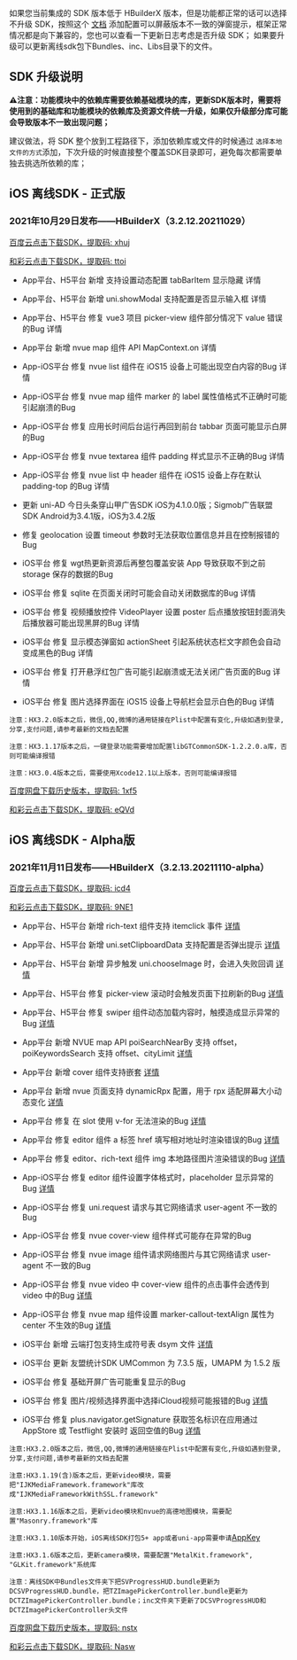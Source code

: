 如果您当前集成的 SDK 版本低于 HBuilderX 版本，但是功能都正常的话可以选择不升级 SDK，按照这个 [文档](https://ask.dcloud.net.cn/article/35627) 添加配置可以屏蔽版本不一致的弹窗提示，框架正常情况都是向下兼容的，您也可以查看一下更新日志考虑是否升级 SDK； 如果要升级可以更新离线sdk包下Bundles、inc、Libs目录下的文件。

## SDK 升级说明
**⚠️注意：功能模块中的依赖库需要依赖基础模块的库，更新SDK版本时，需要将使用到的基础库和功能模块的依赖库及资源文件统一升级，如果仅升级部分库可能会导致版本不一致出现问题；**

建议做法，将 SDK 整个放到工程路径下，添加依赖库或文件的时候通过 `选择本地文件的方式`添加，下次升级的时候直接整个覆盖SDK目录即可，避免每次都需要单独去挑选所依赖的库；


## iOS 离线SDK - 正式版

### 2021年10月29日发布——HBuilderX（3.2.12.20211029） 
[百度云点击下载SDK，提取码: xhuj](https://pan.baidu.com/s/1-KAIXB0Fb0GowFTUlAYxig)

[和彩云点击下载SDK，提取码: ttoi](https://caiyun.139.com/m/i?115CoobNNJRSd) 

+ App平台、H5平台 新增 支持设置动态配置 tabBarItem 显示隐藏 详情
+ App平台、H5平台 新增 uni.showModal 支持配置是否显示输入框 详情
+ App平台、H5平台 修复 vue3 项目 picker-view 组件部分情况下 value 错误的Bug 详情
+ App平台 新增 nvue map 组件 API MapContext.on 详情
+ App-iOS平台 修复 nvue list 组件在 iOS15 设备上可能出现空白内容的Bug 详情
+ App-iOS平台 修复 nvue map 组件 marker 的 label 属性值格式不正确时可能引起崩溃的Bug
+ App-iOS平台 修复 应用长时间后台运行再回到前台 tabbar 页面可能显示白屏的Bug
+ App-iOS平台 修复 nvue textarea 组件 padding 样式显示不正确的Bug 详情
+ App-iOS平台 修复 nvue list 中 header 组件在 iOS15 设备上存在默认 padding-top 的Bug 详情
 
+ 更新 uni-AD 今日头条穿山甲广告SDK iOS为4.1.0.0版；Sigmob广告联盟SDK Android为3.4.1版，iOS为3.4.2版
+ 修复 geolocation 设置 timeout 参数时无法获取位置信息并且在控制报错的Bug
+ iOS平台 修复 wgt热更新资源后再整包覆盖安装 App 导致获取不到之前 storage 保存的数据的Bug
+ iOS平台 修复 sqlite 在页面关闭时可能会自动关闭数据库的Bug 详情
+ iOS平台 修复 视频播放控件 VideoPlayer 设置 poster 后点播放按钮封面消失后播放器可能出现黑屏的Bug 详情
+ iOS平台 修复 显示模态弹窗如 actionSheet 引起系统状态栏文字颜色会自动变成黑色的Bug 详情
+ iOS平台 修复 打开悬浮红包广告可能引起崩溃或无法关闭广告页面的Bug 详情
+ iOS平台 修复 图片选择界面在 iOS15 设备上导航栏会显示白色的Bug 详情


`注意：HX3.2.0版本之后，微信,QQ,微博的通用链接在Plist中配置有变化,升级如遇到登录,分享,支付问题,请参考最新的文档去配置`

`注意：HX3.1.17版本之后，一键登录功能需要增加配置libGTCommonSDK-1.2.2.0.a库，否则可能编译报错`
    
`注意：HX3.0.4版本之后，需要使用Xcode12.1以上版本，否则可能编译报错`


[百度网盘下载历史版本，提取码: 1xf5](https://pan.baidu.com/s/1yumgw8Sif3RiyYFo_W1fSg)

[和彩云点击下载SDK，提取码: eQVd](https://caiyun.139.com/m/i?115CepCFexTXS) 

## iOS 离线SDK - Alpha版

### 2021年11月11日发布——HBuilderX（3.2.13.20211110-alpha）

[百度云点击下载SDK，提取码: icd4](https://pan.baidu.com/s/1Sl-QlHnqDQvCRg_aGW_Bng) 

[和彩云点击下载SDK，提取码: 9NE1](https://caiyun.139.com/m/i?115CeoKL0a3tr) 
  
+ App平台、H5平台 新增 rich-text 组件支持 itemclick 事件 [详情](https://uniapp.dcloud.io/component/rich-text)
+ App平台、H5平台 新增 uni.setClipboardData 支持配置是否弹出提示 [详情](https://uniapp.dcloud.io/api/system/clipboard?id=setclipboarddata)
+ App平台、H5平台 新增 异步触发 uni.chooseImage 时，会进入失败回调 [详情](https://ask.dcloud.net.cn/question/130768)
+ App平台、H5平台 修复 picker-view 滚动时会触发页面下拉刷新的Bug [详情](https://ask.dcloud.net.cn/question/113718)
+ App平台、H5平台 修复 swiper 组件动态加载内容时，触摸造成显示异常的Bug [详情](https://ask.dcloud.net.cn/question/100684)
+ App平台 新增 NVUE map API poiSearchNearBy 支持 offset，poiKeywordsSearch 支持 offset、cityLimit [详情](https://uniapp.dcloud.net.cn/api/location/map?id=poisearchnearby)
+ App平台 新增 cover 组件支持嵌套 [详情](https://uniapp.dcloud.io/component/cover-view?id=cover-view)
+ App平台 新增 nvue 页面支持 dynamicRpx 配置，用于 rpx 适配屏幕大小动态变化 [详情](https://uniapp.dcloud.io/collocation/pages?id=globalstyle)
+ App平台 修复 在 slot 使用 v-for 无法渲染的Bug [详情](https://ask.dcloud.net.cn/question/130258)
+ App平台 修复 editor 组件 a 标签 href 填写相对地址时渲染错误的Bug  [详情](https://github.com/dcloudio/uni-app/issues/2218)
+ App平台 修复 editor、rich-text 组件 img 本地路径图片渲染错误的Bug [详情](https://ask.dcloud.net.cn/question/117245)

+ App-iOS平台 修复 editor 组件设置字体格式时，placeholder 显示异常的Bug [详情](https://ask.dcloud.net.cn/question/106127)
+ App-iOS平台 修复 uni.request 请求与其它网络请求 user-agent 不一致的Bug
+ App-iOS平台 修复 nvue cover-view 组件样式可能存在异常的Bug
+ App-iOS平台 修复 nvue image 组件请求网络图片与其它网络请求 user-agent 不一致的Bug
+ App-iOS平台 修复 nvue video 中 cover-view 组件的点击事件会透传到 video 中的Bug [详情](https://ask.dcloud.net.cn/question/132936)
+ App-iOS平台 修复 nvue map 组件设置 marker-callout-textAlign 属性为 center 不生效的Bug [详情](https://ask.dcloud.net.cn/question/133264)

+ iOS平台 新增 云端打包支持生成符号表 dsym 文件 [详情](https://uniapp.dcloud.io/app/ios/dsym)
+ iOS平台 更新 友盟统计SDK UMCommon 为 7.3.5 版，UMAPM 为 1.5.2 版
+ iOS平台 修复 基础开屏广告可能重复显示的Bug
+ iOS平台 修复 图片/视频选择界面中选择iCloud视频可能报错的Bug [详情](https://ask.dcloud.net.cn/question/133635)
+ iOS平台 修复 plus.navigator.getSignature 获取签名标识在应用通过 AppStore 或 Testflight 安装时 返回空值的Bug [详情](https://ask.dcloud.net.cn/question/133881)


`注意:HX3.2.0版本之后，微信,QQ,微博的通用链接在Plist中配置有变化,升级如遇到登录,分享,支付问题,请参考最新的文档去配置`

`注意:HX3.1.19(含)版本之后，更新video模块，需要把"IJKMediaFramework.framework"库改成"IJKMediaFrameworkWithSSL.framework"`

`注意:HX3.1.16版本之后，更新video模块和nvue的高德地图模块，需要配置"Masonry.framework"库`

`注意:HX3.1.10版本开始，iOS离线SDK打包5+ app或者uni-app需要申请`[AppKey](https://nativesupport.dcloud.net.cn/AppDocs/usesdk/appkey)
  
`注意:HX3.1.6版本之后，更新camera模块，需要配置"MetalKit.framework", "GLKit.framework"系统库`
  
`注意：离线SDK中Bundles文件夹下把SVProgressHUD.bundle更新为DCSVProgressHUD.bundle，把TZImagePickerController.bundle更新为DCTZImagePickerController.bundle；inc文件夹下更新了DCSVProgressHUD和DCTZImagePickerController头文件`
    
[百度网盘下载历史版本，提取码: nstx](https://pan.baidu.com/s/1Lw6-yq9RKkqnU3ltqO2n_w)

[和彩云点击下载SDK，提取码: Nasw](https://caiyun.139.com/m/i?115Co9l1GGEhP) 


